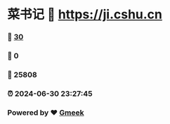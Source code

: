 # 菜书记 :link: https://ji.cshu.cn 
### :page_facing_up: [30](https://ji.cshu.cn/tag.html) 
### :speech_balloon: 0 
### :hibiscus: 25808 
### :alarm_clock: 2024-06-30 23:27:45 
### Powered by :heart: [Gmeek](https://github.com/Meekdai/Gmeek)
